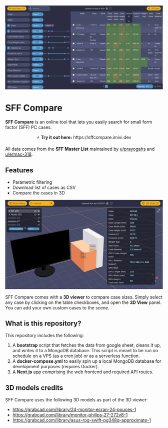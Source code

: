 <p align="center">
  <img src="docs/filters.jpg" />
</p>

# SFF Compare

**SFF Compare** is an online tool that lets you easily search for small form factor (SFF) PC cases.

<p align="center">
⚡ <strong>Try it out here:</strong> https://sffcompare.imivi.dev
</p>

All data comes from the **SFF Master List** maintained by [u/prayogahs](https://reddit.com/u/prayogahs/) and [u/ermac-318](https://reddit.com/u/ermac-318/).

## Features

* Parametric filtering
* Download list of cases as CSV
* Compare the cases in 3D

<p align="center">
  <img src="docs/viewer.jpg" />
</p>

SFF Compare comes with a **3D viewer** to compare case sizes. Simply select any case by clicking on the table checkboxes, and open the **3D View** panel. You can add your own custom cases to the scene.


## What is this repository?

This repository includes the following:

1. A **bootstrap** script that fetches the data from google sheet, cleans it up, and writes it to a MongoDB database. This script is meant to be run on schedule on a VPS (as a cron job) or as a serverless function.
2. A **docker-compose.yml** to easily spin up a local MongoDB database for development purposes (requires Docker).
3. A **Next.js** app comprising the web frontend and required API routes.

## 3D models credits

SFF Compare uses the following 3D models as part of the 3D viewer:

* https://grabcad.com/library/24-monitor-ecran-24-pouces-1
* https://grabcad.com/library/monitor-philips-27-272v8-1
* https://grabcad.com/library/asus-rog-swift-pg348q-approximate-1